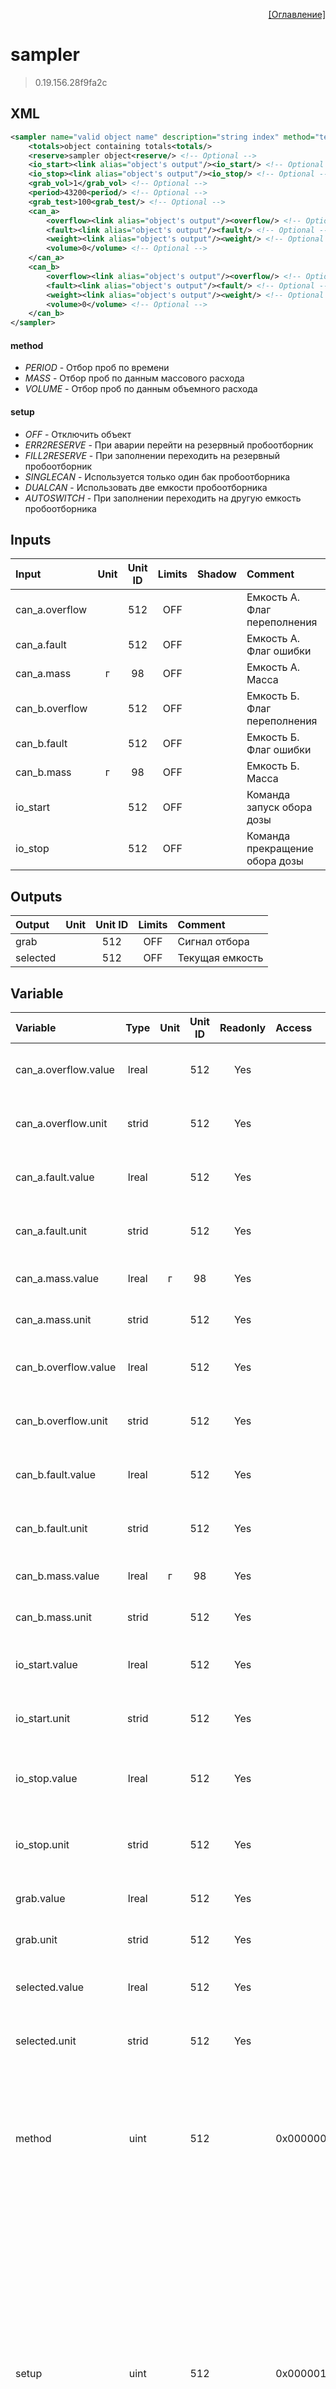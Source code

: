 <p align='right'><a href='index.html'>[Оглавление]</a></p>

# sampler
> 0.19.156.28f9fa2c
## XML
````xml
<sampler name="valid object name" description="string index" method="text value | text value | ... | text value" setup="text value | text value | ... | text value" >
	<totals>object containing totals<totals/>
	<reserve>sampler object<reserve/> <!-- Optional -->
	<io_start><link alias="object's output"/><io_start/> <!-- Optional -->
	<io_stop><link alias="object's output"/><io_stop/> <!-- Optional -->
	<grab_vol>1</grab_vol> <!-- Optional -->
	<period>43200<period/> <!-- Optional -->
	<grab_test>100<grab_test/> <!-- Optional -->
	<can_a>
		<overflow><link alias="object's output"/><overflow/> <!-- Optional -->
		<fault><link alias="object's output"/><fault/> <!-- Optional -->
		<weight><link alias="object's output"/><weight/> <!-- Optional -->
		<volume>0</volume> <!-- Optional -->
	</can_a>
	<can_b>
		<overflow><link alias="object's output"/><overflow/> <!-- Optional -->
		<fault><link alias="object's output"/><fault/> <!-- Optional -->
		<weight><link alias="object's output"/><weight/> <!-- Optional -->
		<volume>0</volume> <!-- Optional -->
	</can_b>
</sampler>
````

#### method
* _PERIOD_  - Отбор проб по времени
* _MASS_  - Отбор проб по данным массового расхода
* _VOLUME_  - Отбор проб по данным объемного расхода

#### setup
* _OFF_  - Отключить объект
* _ERR2RESERVE_  - При аварии перейти на резервный пробоотборник
* _FILL2RESERVE_  - При заполнении переходить на резервный пробоотборник
* _SINGLECAN_  - Используется только один бак пробоотборника
* _DUALCAN_  - Использовать две емкости пробоотборника
* _AUTOSWITCH_  - При заполнении переходить на другую емкость пробоотборника

## Inputs
Input | Unit | Unit ID | Limits | Shadow | Comment
:-- |:--:|:--:|:--:|:--:|:--
can_a.overflow |  | 512 | OFF |  | Емкость А. Флаг переполнения
can_a.fault |  | 512 | OFF |  | Емкость А. Флаг ошибки
can_a.mass | г | 98 | OFF |  | Емкость А. Масса
can_b.overflow |  | 512 | OFF |  | Емкость Б. Флаг переполнения
can_b.fault |  | 512 | OFF |  | Емкость Б. Флаг ошибки
can_b.mass | г | 98 | OFF |  | Емкость Б. Масса
io_start |  | 512 | OFF |  | Команда запуск обора дозы
io_stop |  | 512 | OFF |  | Команда прекращение обора дозы

## Outputs
Output | Unit | Unit ID | Limits | Comment
:-- |:--:|:--:|:--:|:--
grab |  | 512 | OFF | Сигнал отбора
selected |  | 512 | OFF | Текущая емкость

## Variable
Variable | Type | Unit | Unit ID | Readonly | Access | Comment
:-- |:--:|:--:|:--:|:--:|:-- |:--
can_a.overflow.value | lreal |  | 512 | Yes |   | Емкость А. Флаг переполнения. Текущее значение
can_a.overflow.unit | strid |  | 512 | Yes |   | Емкость А. Флаг переполнения. Единицы измерения
can_a.fault.value | lreal |  | 512 | Yes |   | Емкость А. Флаг ошибки. Текущее значение
can_a.fault.unit | strid |  | 512 | Yes |   | Емкость А. Флаг ошибки. Единицы измерения
can_a.mass.value | lreal | г | 98 | Yes |   | Емкость А. Масса. Текущее значение
can_a.mass.unit | strid |  | 512 | Yes |   | Емкость А. Масса. Единицы измерения
can_b.overflow.value | lreal |  | 512 | Yes |   | Емкость Б. Флаг переполнения. Текущее значение
can_b.overflow.unit | strid |  | 512 | Yes |   | Емкость Б. Флаг переполнения. Единицы измерения
can_b.fault.value | lreal |  | 512 | Yes |   | Емкость Б. Флаг ошибки. Текущее значение
can_b.fault.unit | strid |  | 512 | Yes |   | Емкость Б. Флаг ошибки. Единицы измерения
can_b.mass.value | lreal | г | 98 | Yes |   | Емкость Б. Масса. Текущее значение
can_b.mass.unit | strid |  | 512 | Yes |   | Емкость Б. Масса. Единицы измерения
io_start.value | lreal |  | 512 | Yes |   | Команда запуск обора дозы. Текущее значение
io_start.unit | strid |  | 512 | Yes |   | Команда запуск обора дозы. Единицы измерения
io_stop.value | lreal |  | 512 | Yes |   | Команда прекращение обора дозы. Текущее значение
io_stop.unit | strid |  | 512 | Yes |   | Команда прекращение обора дозы. Единицы измерения
grab.value | lreal |  | 512 | Yes |   | Сигнал отбора. Текущее значение
grab.unit | strid |  | 512 | Yes |   | Сигнал отбора. Единицы измерения
selected.value | lreal |  | 512 | Yes |   | Текущая емкость. Текущее значение
selected.unit | strid |  | 512 | Yes |   | Текущая емкость. Единицы измерения
method | uint |  | 512 |  | 0x00000080 | Метод:<br/>0: Отбор проб по времени<br/>1: Отбор проб по данным массового расхода<br/>2: Отбор проб по данным объемного расхода<br/>
setup | uint |  | 512 |  | 0x00000100 | Настройка:<br/>0x0001: Отключить объект<br/>0x0002: При аварии перейти на резервный пробоотборник<br/>0x0004: При заполнении переходить на резервный пробоотборник<br/>0x0008: Используется только один бак пробоотборника<br/>0x0010: Использовать две емкости пробоотборника<br/>0x0020: При заполнении переходить на другую емкость пробоотборника<br/>
select | uint |  | 512 |  | 0x00000080 | Выбор бака:<br/>0 - емкость А<br/>1 - емкость Б
command | uint |  | 512 |  | 0x00000080 | Команда:<br/>0: Нет действий<br/>1: Запустить<br/>2: Остановить<br/>3: Запустить тест пробоотборника<br/>4: Подтверждение аварий<br/>122: Пауза<br/>145: Продолжить<br/>
state | uint |  | 512 | Yes |   | Статус:<br/>0: Не в работе<br/>1: Запущен тест<br/>2: Отбор по времени<br/>3: Отбор по объему<br/>4: Отбор по массе<br/>5: Пауза<br/>6: Завершение отбора<br/>7: Аварийное состояние<br/>
noflow | uint |  | 512 | Yes |   | Флаг отсутствия расхода
probe.period | udint |  | 512 |  | 0x00000080 | Отбор по времени. Период отбора
probe.volume | lreal |  | 512 |  | 0x00000080 | Отбор по объему. Требуемый объем для отбора
probe.mass | lreal |  | 512 |  | 0x00000080 | Отбор по массе. Требуемая масса для отбора
probe.test | udint |  | 512 |  | 0x00000100 | Количество тестовых доз
grab.volume | lreal | мл | 114 | Yes |   | Объем единичной дозы
grab.count | udint |  | 512 | Yes |   | Общее количество доз
grab.present | udint |  | 512 | Yes |   | Количество отобранных доз
grab.remain | udint |  | 512 | Yes |   | Количство оставшихся доз
can.volume | lreal | мл | 114 |  | 0x00000100 | Требуемый объем емкости
can.present | lreal | мл | 114 | Yes |   | Заполенный объем емкости
can.remain | lreal | мл | 114 | Yes |   | Оставшийся для заполнения объем емкости
interval | lreal |  | 512 | Yes |   | Интервал отбора
time.remain | udint | мс | 210 | Yes |   | Оставшееся время обора
time.start | udint | с | 211 | Yes |   | Время старта пробоотбора
can_a.volume | lreal | мл | 114 |  | 0x00000080 | Объем емкости А
can_b.volume | lreal | мл | 114 |  | 0x00000080 | Объем емкости Б


<p align='right'><a href='index.html'>[Оглавление]</a></p>

